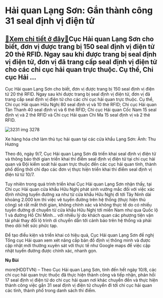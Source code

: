 Hải quan Lạng Sơn: Gắn thành công 31 seal định vị điện tử
=========================================================

[:gift:Xem chi tiết ở đây:gift:](https://hddtvn.com/hai-quan-lang-son-gan-thanh-cong-31-seal-dinh-vi-dien-tu/)Cục Hải quan Lạng Sơn cho biết, đơn vị được trang bị 150 seal định vị điện tử 20 thẻ RFID. Ngay sau khi được trang bị seal định vị điện tử, đơn vị đã trang cấp seal định vị điện tử cho các chi cục hải quan trực thuộc. Cụ thể, Chi cục Hải …
-----------------------------------------------------------------------------------------------------------------------------------------------------------------------------------------------------------------------------------------------


Cục Hải quan Lạng Sơn cho biết, đơn vị được trang bị 150 seal định vị điện tử 20 thẻ RFID. Ngay sau khi được trang bị seal định vị điện tử, đơn vị đã trang cấp seal định vị điện tử cho các chi cục hải quan trực thuộc. Cụ thể, Chi cục Hải quan Hữu Nghị 80 seal định vị và 10 thẻ RFID; Chi cục Hải quan Tân Thanh 40 seal định vị và 6 thẻ RFID; Chi cục Hải quan Cốc Nam 15 seal định vị và 2 thẻ RFID và Chi cục Hải quan Chi Ma 15 seal định vị và 2 thẻ RFID.





![3231 img 3278](https://haiquanonline.com.vn/stores/news_dataimages/nubt/042020/02/11/in_article/3231_IMG_3278.jpg?rt=20200817104428 "Xe hàng từ các tỉnh vẫn tiếp tục được các tư thương, DN đưa lên các cửa khẩu Lạng Sơn: Ảnh: Thu Hương")


Xe hàng hóa chờ làm thủ tục hải quan tại các cửa khẩu Lạng Sơn: Ảnh: Thu Hương



Theo đó, ngày 9/7, Cục Hải quan Lạng Sơn đã triển khai seal định vị điện tử và thông báo thời gian triển khai thí điểm seal định vị điện tử tại chi cục hải quan và Đội kiểm soát hải quan trực thuộc đến các cục hải quan tỉnh, thành phố đồng thời chỉ đạo các đơn vị thực hiện triển khai thí điểm seal định vị điện tử từ 10/7.


Tuy nhiên trong quá trình triển khai Cục Hải quan Lạng Sơn nhận thấy, tại Chi cục Hải quan cửa khẩu Hữu Nghị phát sinh vướng mắc đối với việc xác định những tuyến đường xa như từ cửa khẩu Hữu Nghị đi tới Tây Ninh dài khoảng 2.000 km thì việc vẽ tuyến đường trên hệ thống (thực hiện thủ công) sẽ rất mất thời gian, không chính xác và không thực tế do có nhiều tuyến đường di chuyển từ cửa khẩu Hữu Nghị tới miền Nam như qua Quốc lộ 1 và đường Hồ Chí Minh… với nhiều lý do khách quan các phương tiện vận tải phải thay đổi lộ trình di chuyển dẫn tới cảnh báo trên hệ thống và phải theo dõi hết sức phức tạp.


Để tạo điều kiện và triển khai có hiệu quả, Cục Hải quan Lạng Sơn đề nghị Tổng cục Hải quan xem xét nâng cấp bản đồ định vị thông minh và được cập nhật mới thường xuyên sát với thực tế như Google maps để việc cập nhật tuyến đường được chính xác, nhanh gọn.




**Nụ Bùi**



more(HDDTVN) – Theo Cục Hải quan Lạng Sơn, tính đến hết ngày 10/8, các chi cục hải quan trực thuộc đã thực hiện thành công và tiếp nhận, phản hồi 17 seal định vị điện tử do chi cục hải quan nơi khác chuyển đến và thực hiện thành công việc gắn 31 seal định vị điện tử chuyển đi tới chi cục hải quan các tỉnh, thành phố trong danh sách thí điểm.

